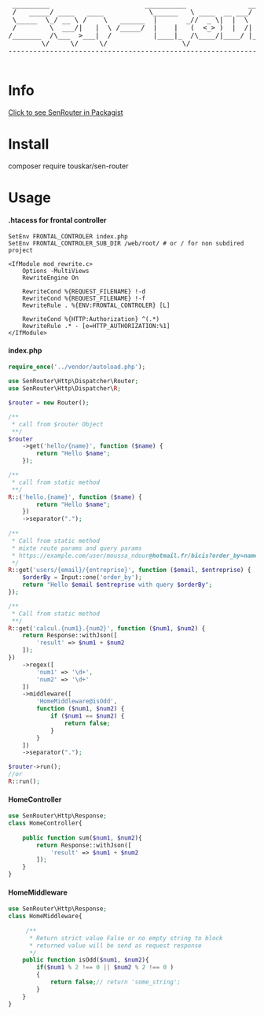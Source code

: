 
<pre>
    
 _________                       __________               __                
 /   _____/ ____   ____           \______   \ ____  __ ___/  |_  ___________ 
 \_____  \_/ __ \ /    \   ______  |       _//  _ \|  |  \   __\/ __ \_  __ \
 /        \  ___/|   |  \ /_____/  |    |   (  <_> )  |  /|  | \  ___/|  | \/
/_______  /\___  >___|  /          |____|_  /\____/|____/ |__|  \___  >__|   
        \/     \/     \/                  \/                        \/    
------------------------------------------------------------------------------ 

</pre>

# Info
[Click to see SenRouter in Packagist](https://packagist.org/packages/touskar/sen-router)

# Install
composer require touskar/sen-router
# Usage

#### .htacess for frontal controller
``` .htaccess
SetEnv FRONTAL_CONTROLER index.php
SetEnv FRONTAL_CONTROLER_SUB_DIR /web/root/ # or / for non subdired project

<IfModule mod_rewrite.c>
    Options -MultiViews
    RewriteEngine On

    RewriteCond %{REQUEST_FILENAME} !-d
    RewriteCond %{REQUEST_FILENAME} !-f
    RewriteRule . %{ENV:FRONTAL_CONTROLER} [L]

    RewriteCond %{HTTP:Authorization} ^(.*)
    RewriteRule .* - [e=HTTP_AUTHORIZATION:%1]
</IfModule>
```


#### index.php 

```php
require_once('../vendor/autoload.php');

use SenRouter\Http\Dispatcher\Router;
use SenRouter\Http\Dispatcher\R;

$router = new Router();

/**
 * call from $router Object
 **/
$router
    ->get('hello/{name}', function ($name) {
        return "Hello $name";
    });

/**
 * call from static method
 **/
R::('hello.{name}', function ($name) {
        return "Hello $name";
    })
    ->separator(".");
    
/**
 * Call from static method
 * mixte route params and query params
 * https://example.com/user/moussa_ndour@hotmail.fr/bicis?order_by=name
 */
R::get('users/{email}/{entreprise}', function ($email, $entreprise) {
    $orderBy = Input::one('order_by');
    return "Hello $email $entreprise with query $orderBy";
});    

/**
 * Call from static method
 **/
R::get('calcul.{num1}.{num2}', function ($num1, $num2) {
    return Response::withJson([
        'result' => $num1 + $num2
    ]);
})
    ->regex([
        'num1' => '\d+',
        'num2' => '\d+'
    ])
    ->middleware([
        'HomeMiddleware@isOdd',
        function ($num1, $num2) {
            if ($num1 == $num2) {
                return false;
            }
        }
    ])
    ->separator(".");

$router->run();
//or
R::run();
```

#### HomeController

```php
use SenRouter\Http\Response;
class HomeController{
    
    public function sum($num1, $num2){
        return Response::withJson([
            'result' => $num1 + $num2
        ]);
    }
}

```

#### HomeMiddleware

```php
use SenRouter\Http\Response;
class HomeMiddleware{
    
     /**
      * Return strict value False or no empty string to block
      * returned value will be send as request response
      */
    public function isOdd($num1, $num2){
        if($num1 % 2 !== 0 || $num2 % 2 !== 0 )
        {
            return false;// return 'some_string';
        }
    }
}

```

